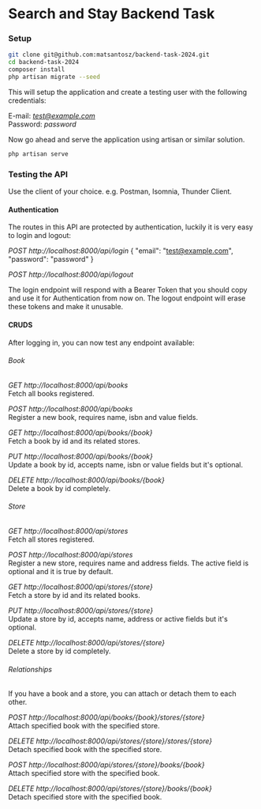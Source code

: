 # Search and Stay Backend Task

### Setup

```bash
git clone git@github.com:matsantosz/backend-task-2024.git
cd backend-task-2024
composer install
php artisan migrate --seed
```

This will setup the application and create a testing user with the following credentials:

E-mail: *test@example.com*<br>
Password: *password*

Now go ahead and serve the application using artisan or similar solution.

```bash
php artisan serve
```

### Testing the API

Use the client of your choice. e.g. Postman, Isomnia, Thunder Client.

#### Authentication

The routes in this API are protected by authentication, luckily it is very easy to login and logout:

*POST http://localhost:8000/api/login*
{
    "email": "test@example.com",
    "password": "password"
}

*POST http://localhost:8000/api/logout*

The login endpoint will respond with a Bearer Token that you should copy and use it for Authentication from now on. The logout endpoint will erase these tokens and make it unusable.

#### CRUDS

After logging in, you can now test any endpoint available:

###### Book

*GET http://localhost:8000/api/books*<br>
Fetch all books registered.

*POST http://localhost:8000/api/books*<br>
Register a new book, requires name, isbn and value fields.

*GET http://localhost:8000/api/books/{book}*<br>
Fetch a book by id and its related stores.

*PUT http://localhost:8000/api/books/{book}*<br>
Update a book by id, accepts name, isbn or value fields but it's optional.

*DELETE http://localhost:8000/api/books/{book}*<br>
Delete a book by id completely.

###### Store

*GET http://localhost:8000/api/stores*<br>
Fetch all stores registered.

*POST http://localhost:8000/api/stores*<br>
Register a new store, requires name and address fields. The active field is optional and it is true by default.

*GET http://localhost:8000/api/stores/{store}*<br>
Fetch a store by id and its related books.

*PUT http://localhost:8000/api/stores/{store}*<br>
Update a store by id, accepts name, address or active fields but it's optional.

*DELETE http://localhost:8000/api/stores/{store}*<br>
Delete a store by id completely.

###### Relationships

If you have a book and a store, you can attach or detach them to each other.

*POST http://localhost:8000/api/books/{book}/stores/{store}*<br>
Attach specified book with the specified store.

*DELETE http://localhost:8000/api/stores/{store}/stores/{store}*<br>
Detach specified book with the specified store.

*POST http://localhost:8000/api/stores/{store}/books/{book}*<br>
Attach specified store with the specified book.

*DELETE http://localhost:8000/api/stores/{store}/books/{book}*<br>
Detach specified store with the specified book.
